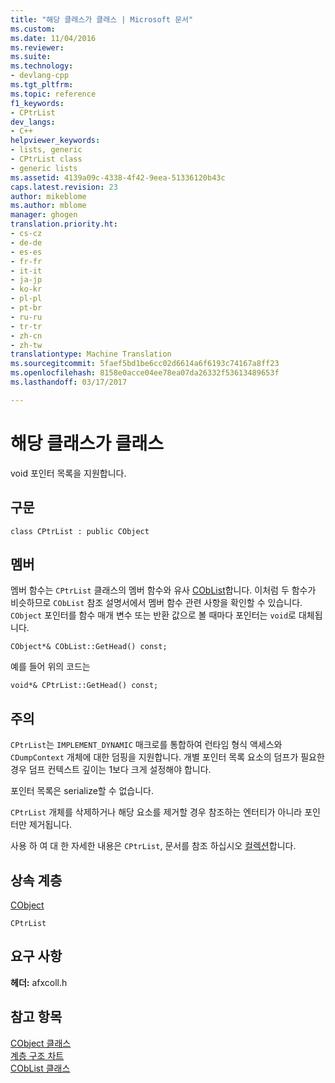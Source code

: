```yaml
---
title: "해당 클래스가 클래스 | Microsoft 문서"
ms.custom: 
ms.date: 11/04/2016
ms.reviewer: 
ms.suite: 
ms.technology:
- devlang-cpp
ms.tgt_pltfrm: 
ms.topic: reference
f1_keywords:
- CPtrList
dev_langs:
- C++
helpviewer_keywords:
- lists, generic
- CPtrList class
- generic lists
ms.assetid: 4139a09c-4338-4f42-9eea-51336120b43c
caps.latest.revision: 23
author: mikeblome
ms.author: mblome
manager: ghogen
translation.priority.ht:
- cs-cz
- de-de
- es-es
- fr-fr
- it-it
- ja-jp
- ko-kr
- pl-pl
- pt-br
- ru-ru
- tr-tr
- zh-cn
- zh-tw
translationtype: Machine Translation
ms.sourcegitcommit: 5faef5bd1be6cc02d6614a6f6193c74167a8ff23
ms.openlocfilehash: 8158e0acce04ee78ea07da26332f53613489653f
ms.lasthandoff: 03/17/2017

---
```

# <a name="cptrlist-class"></a>해당 클래스가 클래스
void 포인터 목록을 지원합니다.  
  
## <a name="syntax"></a>구문  
  
```  
class CPtrList : public CObject  
```  
  
## <a name="members"></a>멤버  
 멤버 함수는 `CPtrList` 클래스의 멤버 함수와 유사 [CObList](../../mfc/reference/coblist-class.md)합니다. 이처럼 두 함수가 비슷하므로 `CObList` 참조 설명서에서 멤버 함수 관련 사항을 확인할 수 있습니다. `CObject` 포인터를 함수 매개 변수 또는 반환 값으로 볼 때마다 포인터는 `void`로 대체됩니다.  
  
 `CObject*& CObList::GetHead() const;`  
  
 예를 들어 위의 코드는  
  
 `void*& CPtrList::GetHead() const;`  
  
## <a name="remarks"></a>주의  
 `CPtrList`는 `IMPLEMENT_DYNAMIC` 매크로를 통합하여 런타임 형식 액세스와 `CDumpContext` 개체에 대한 덤핑을 지원합니다. 개별 포인터 목록 요소의 덤프가 필요한 경우 덤프 컨텍스트 깊이는 1보다 크게 설정해야 합니다.  
  
 포인터 목록은 serialize할 수 없습니다.  
  
 `CPtrList` 개체를 삭제하거나 해당 요소를 제거할 경우 참조하는 엔터티가 아니라 포인터만 제거됩니다.  
  
 사용 하 여 대 한 자세한 내용은 `CPtrList`, 문서를 참조 하십시오 [컬렉션](../../mfc/collections.md)합니다.  
  
## <a name="inheritance-hierarchy"></a>상속 계층  
 [CObject](../../mfc/reference/cobject-class.md)  
  
 `CPtrList`  
  
## <a name="requirements"></a>요구 사항  
 **헤더:** afxcoll.h  
  
## <a name="see-also"></a>참고 항목  
 [CObject 클래스](../../mfc/reference/cobject-class.md)   
 [계층 구조 차트](../../mfc/hierarchy-chart.md)   
 [CObList 클래스](../../mfc/reference/coblist-class.md)

